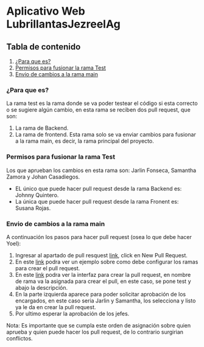 # Aplicativo Web LubrillantasJezreelAg

## Tabla de contenido
1. [¿Para que es?](#¿Para-que-es?)
2. [Permisos para fusionar la rama Test](#Permisos-para-fusionar-la-rama-Test)
3. [Envio de cambios a la rama main](Envio-de-cambios-a-la-rama-main)

### ¿Para que es?
La rama test es la rama donde se va poder testear el código si esta correcto o se sugiere algún cambio, en esta rama se reciben dos pull request, que son:
1. La rama de Backend.
2. La rama de frontend.
Esta rama solo se va enviar cambios para fusionar a la rama main, es decir, la rama principal del proyecto.

### Permisos para fusionar la rama Test

Los que aprueban los cambios en esta rama son: Jarlin Fonseca, Samantha Zamora y Johan Casadiegos. 
* EL único que puede hacer pull request desde la rama Backend es: Johnny Quintero.
* La única que puede hacer pull request desde la rama Fronent es: Susana Rojas.

### Envio de cambios a la rama main
A continuación los pasos para hacer pull request (osea lo que debe hacer Yoel):
1. Ingresar al apartado de pull resquest [link](https://github.com/JohnnyQuintero16/aplicativoWebLubrillantasJezreelAg/pulls), click en New Pull Request.
2. En este [link](https://drive.google.com/file/d/1b063nnV-WOM20CJssUnW5CyaTySwL2Ma/view?usp=sharing) podra ver un ejemplo sobre como debe configurar los ramas para crear el pull request.
3. En este [link](https://drive.google.com/file/d/1du_5xyo5k_lhq8DXNflXDRETj-4cknB8/view?usp=sharing) podra ver la interfaz para crear la pull request, en nombre de rama va la asignada para crear el pull, en este caso, se pone test y abajo la descripción.
4. En la parte izquierda aparece para poder solicitar aprobación de los encargados, en este caso seria Jarlin y Samantha, los selecciona y listo ya le da en crear la pull request.
5. Por ultimo esperar la aprobación de los jefes.

Nota: Es importante que se cumpla este orden de asignación sobre quien aprueba y quien puede hacer los pull request, de lo contrario surgirian conflictos.
